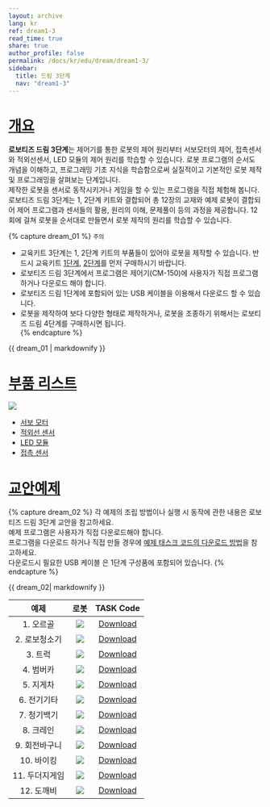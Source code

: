 ```yaml
---
layout: archive
lang: kr
ref: dream1-3
read_time: true
share: true
author_profile: false
permalink: /docs/kr/edu/dream/dream1-3/
sidebar:
  title: 드림 3단계
  nav: "dream1-3"
---
```


# [개요](#개요)

**로보티즈 드림 3단계**는 제어기를 통한 로봇의 제어 원리부터 서보모터의 제어, 접촉센서와 적외선센서, LED 모듈의 제어 원리를 학습할 수 있습니다. 로봇 프로그램의 순서도 개념을 이해하고, 프로그래밍 기초 지식을 학습함으로써 실질적이고 기본적인 로봇 제작 및 프로그래밍을 살펴보는 단계입니다.  
제작한 로봇을 센서로 동작시키거나 게임을 할 수 있는 프로그램을 직접 체험해 봅니다.  
로보티즈 드림 3단계는 1, 2단계 키트와 결합되어 총 12장의 교재와 예제 로봇이 결합되어 제어 프로그램과 센서들의 활용, 원리의 이해, 문제풀이 등의 과정을 제공합니다. 12회에 걸쳐 로봇을 순서대로 만들면서 로봇 제작의 원리를 학습할 수 있습니다.

{% capture dream_01 %}
`주의`
- 교육키트 3단계는 1, 2단계 키트의 부품들이 있어야 로봇을 제작할 수 있습니다. 반드시 교육키트 [1단계], [2단계]를 먼저 구매하시기 바랍니다.
- 로보티즈 드림 3단계에서 프로그램은 제어기(CM-150)에 사용자가 직접 프로그램 하거나 다운로드 해야 합니다.
- 로보티즈 드림 1단계에 포함되어 있는 USB 케이블을 이용해서 다운로드 할 수 있습니다.
- 로봇을 제작하여 보다 다양한 형태로 제작하거나, 로봇을 조종하기 위해서는 로보티즈 드림 4단계를 구매하시면 됩니다.  
{% endcapture %}

<div class="notice--warning">{{ dream_01 | markdownify }}</div>

# [부품 리스트](#부품-리스트)

![](/assets/images/edu/dream/dream3kr.jpg)

- [서보 모터]
- [적외선 센서]
- [LED 모듈]
- [접촉 센서]

# [교안예제](#교안예제)

{% capture dream_02 %}
각 예제의 조립 방법이나 실행 시 동작에 관한 내용은 로보티즈 드림 3단계 교안을 참고하세요.  
예제 프로그램은 사용자가 직접 다운로드해야 합니다.   
프로그램을 다운로드 하거나 직접 만들 경우에 [예제 태스크 코드의 다운로드 방법]을 참고하세요.  
다운로드시 필요한 USB 케이블 은 1단계 구성품에 포함되어 있습니다.
{% endcapture %}

<div class="notice">{{ dream_02| markdownify }}</div>

|예제|로봇|TASK Code|
| :---: | :---: | :---: |
|1. 오르골|![](/assets/images/edu/dream/dream1-3_orgol.jpg)|[Download][DREAM_L3_Orgel_KR.tsk]|
|2. 로보청소기|![](/assets/images/edu/dream/dream1-3_cleaningrobot.jpg)|[Download][DREAM_L3_CleanupRobot_KR.tsk]|
|3. 트럭|![](/assets/images/edu/dream/dream1-3_truck.jpg)|[Download][DREAM_L3_Truck_KR.tsk]|
|4. 범버카|![](/assets/images/edu/dream/dream1-3_bumpercar.jpg)|[Download][DREAM_L3_BumperCar_KR.tsk]|
|5. 지게차|![](/assets/images/edu/dream/dream1-3_probingcar.jpg)|[Download][DREAM_L3_ProbingCar_KR.tsk]|
|6. 전기기타|![](/assets/images/edu/dream/dream1-3_guitar.jpg)|[Download][DREAM_L3_Guitar_KR.tsk]|
|7. 청기백기|![](/assets/images/edu/dream/dream1-3_flaggame.jpg)|[Download][DREAM_L3_FlagGame_KR.tsk]|
|8. 크레인|![](/assets/images/edu/dream/dream1-3_crane.jpg)|[Download][DREAM_L3_Crane_KR.tsk]|
|9. 회전바구니|![](/assets/images/edu/dream/dream1-3_basket.jpg)|[Download][DREAM_L3_DrunkenBasket_KR.tsk]|
|10. 바이킹|![](/assets/images/edu/dream/dream1-3_viking.jpg)|[Download][DREAM_L3_Viking_KR.tsk]|
|11. 두더지게임|![](/assets/images/edu/dream/dream1-3_whacamole.jpg)|[Download][DREAM_L3_MoleHitting_KR.tsk]|
|12. 도깨비|![](/assets/images/edu/dream/dream1-3_goblin.jpg)|[Download][DREAM_L3_BabyGoblin_KR.tsk]|


[1단계]: /docs/kr/edu/dream/dream1-1/
[2단계]: /docs/kr/edu/dream/dream1-2/
[서보 모터]: /docs/kr/parts/motor/servo_motor/
[적외선 센서]: /docs/kr/parts/sensor/irss-10/
[LED 모듈]: /docs/kr/parts/display/lm-10/
[접촉 센서]: /docs/kr/parts/sensor/ts-10/
[예제 태스크 코드의 다운로드 방법]: /docs/kr/faq/download_task_code/
[DREAM_L3_Orgel_KR.tsk]: http://support.robotis.com/ko/baggage_files/dream/dream_l3_orgel_kr.tsk
[DREAM_L3_CleanupRobot_KR.tsk]: http://support.robotis.com/ko/baggage_files/dream/dream_l3_cleanuprobot_kr.tsk
[DREAM_L3_Truck_KR.tsk]: http://support.robotis.com/ko/baggage_files/dream/dream_l3_truck_kr.tsk
[DREAM_L3_BumperCar_KR.tsk]: http://support.robotis.com/ko/baggage_files/dream/dream_l3_bumpercar_kr.tsk
[DREAM_L3_ProbingCar_KR.tsk]: http://support.robotis.com/ko/baggage_files/dream/dream_l3_probingcar_kr.tsk
[DREAM_L3_Guitar_KR.tsk]: http://support.robotis.com/ko/baggage_files/dream/dream_l3_guitar_kr.tsk
[DREAM_L3_FlagGame_KR.tsk]: http://support.robotis.com/ko/baggage_files/dream/dream_l3_flaggame_kr.tsk
[DREAM_L3_Crane_KR.tsk]: http://support.robotis.com/ko/baggage_files/dream/dream_l3_crane_kr.tsk
[DREAM_L3_DrunkenBasket_KR.tsk]: http://support.robotis.com/ko/baggage_files/dream/dream_l3_drunkenbasket_kr.tsk
[DREAM_L3_Viking_KR.tsk]: http://support.robotis.com/ko/baggage_files/dream/dream_l3_viking_kr.tsk
[DREAM_L3_MoleHitting_KR.tsk]: http://support.robotis.com/ko/baggage_files/dream/dream_l3_molehitting_kr.tsk
[DREAM_L3_BabyGoblin_KR.tsk]: http://support.robotis.com/ko/baggage_files/dream/dream_l3_babygoblin_kr.tsk
